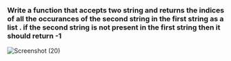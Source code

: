 ### Write a function that accepts two string and returns the indices of all the occurances of the second string in the first string as a list . if the second string is not present in the first string then it should return -1
![Screenshot (20)](https://github.com/user-attachments/assets/fe2f739c-8695-4fe0-a1fd-5e71e3efb18e)
